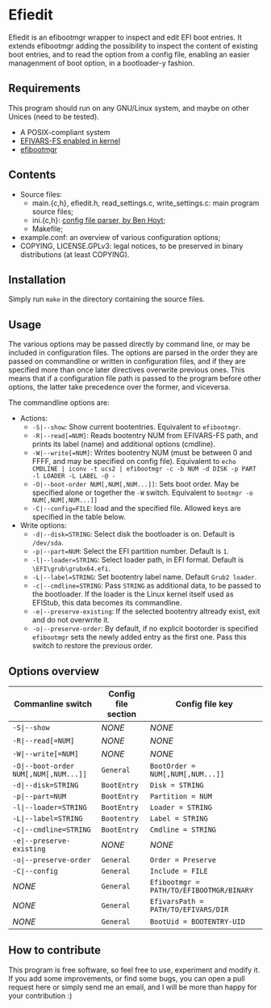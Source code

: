 # Efiedit
Efiedit is an efibootmgr wrapper to inspect and edit EFI boot entries.
It extends efibootmgr adding the possibility to inspect the content of existing boot entries,
and to read the option from a config file, enabling an easier managenment of boot option,
in a bootloader-y fashion.

## Requirements
This program should run on any GNU/Linux system, and maybe on other Unices (need to be tested).
* A POSIX-compliant system
* [EFIVARS-FS enabled in kernel](https://wiki.archlinux.org/index.php/Unified_Extensible_Firmware_Interface#Linux_Kernel_Config_options_for_UEFI)
* [efibootmgr](https://github.com/rhinstaller/efibootmgr)

## Contents
* Source files:
  * main.{c,h}, efiedit.h, read_settings.c, write_settings.c: main program source files;
  * ini.{c,h}: [config file parser, by Ben Hoyt](https://github.com/benhoyt/inih);
  * Makefile;
 * example.conf: an overview of various configuration options;
 * COPYING, LICENSE.GPLv3: legal notices, to be preserved in binary distributions (at least COPYING).
 
## Installation
Simply run `make` in the directory containing the source files.

## Usage
The various options may be passed directly by command line, or may be included in configuration files.
The options are parsed in the order they are passed on commandline or written in configuration files,
and if they are specified more than once later directives overwrite previous ones.
This means that if a configuration file path is passed to the program before other options, the latter
take precedence over the former, and viceversa.
 
The commandline options are:
* Actions:
  * `-S|--show`: Show current bootentries. Equivalent to `efibootmgr`.
  * `-R|--read[=NUM]`: Reads bootentry NUM from EFIVARS-FS path, and prints its label (name) and additional options (cmdline).
  * `-W|--write[=NUM]`: Writes bootentry NUM (must be between 0 and FFFF, and may be specified on config file).
      Equivalent to `echo CMDLINE | iconv -t ucs2 | efibootmgr -c -b NUM -d DISK -p PART -l LOADER -L LABEL -@ -`
  * `-O|--boot-order NUM[,NUM[,NUM...]]`: Sets boot order. May be specified alone or together the `-W` switch.
      Equivalent to `bootmgr -o NUM[,NUM[,NUM...]]`
  * `-C|--config=FILE`: load and the specified file. Allowed keys are specified in the table below.
* Write options:
  * `-d|--disk=STRING`: Select disk the bootloader is on. Default is `/dev/sda`.
  * `-p|--part=NUM`: Select the EFI partition number. Default is `1`.
  * `-l|--loader=STRING`: Select loader path, in EFI format. Default is `\EFI\grub\grubx64.efi`.
  * `-L|--label=STRING`: Set bootentry label name. Default `Grub2 loader`.
  * `-c|--cmdline=STRING`: Pass `STRING` as additional data, to be passed to the bootloader.
      If the loader is the Linux kernel itself used as EFIStub, this data becomes its commandline.
  * `-e|--preserve-existing`: If the selected bootentry altready exist, exit and do not overwrite it.
  * `-o|--preserve-order`: By default, if no explicit bootorder is specified `efibootmgr` sets the newly
      added entry as the first one. Pass this switch to restore the previous order.

## Options overview
|Commanline switch|Config file section|Config file key|
|-------|--------|---------|
|`-S\|--show`| *NONE* | *NONE* |
|`-R\|--read[=NUM]`| *NONE* | *NONE* |
|`-W\|--write[=NUM]`| *NONE* | *NONE* |
|`-O\|--boot-order NUM[,NUM[,NUM...]]` | `General` | `BootOrder = NUM[,NUM[,NUM...]]`|
|`-d\|--disk=STRING` | `BootEntry` | `Disk = STRING` |
|`-p\|--part=NUM` | `BootEntry` | `Partition = NUM` |
|`-l\|--loader=STRING` | `BootEntry` | `Loader = STRING` |
|`-L\|--label=STRING` | `Bootentry` | `Label = STRING` |
|`-c\|--cmdline=STRING` | `BootEntry` | `Cmdline = STRING` |
|`-e\|--preserve-existing` | *NONE* | *NONE* |
|`-o\|--preserve-order` | `General` | `Order = Preserve` |
|`-C\|--config` | `General` | `Include = FILE` |
| *NONE* | `General` | `Efibootmgr = PATH/TO/EFIBOOTMGR/BINARY` |
| *NONE* | `General` | `EfivarsPath = PATH/TO/EFIVARS/DIR` |
| *NONE* | `General` | `BootUid = BOOTENTRY-UID` |

## How to contribute
This program is free software, so feel free to use, experiment and modify it.
If you add some improvements, or find some bugs, you can open a pull request here
or simply send me an email, and I will be more than happy for your contribution :)
  
